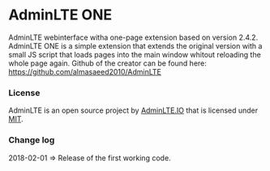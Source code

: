 # AdminLTE ONE
AdminLTE webinterface witha one-page extension based on version 2.4.2.
AdminLTE ONE is a simple extension that extends the original version with a small JS script that loads pages into the main window whitout reloading the whole page again.
Github of the creator can be found here: https://github.com/almasaeed2010/AdminLTE



### License
AdminLTE is an open source project by [AdminLTE.IO](https://adminlte.io) that is licensed under [MIT](http://opensource.org/licenses/MIT). 



### Change log
2018-02-01 =>  Release of the first working code.



